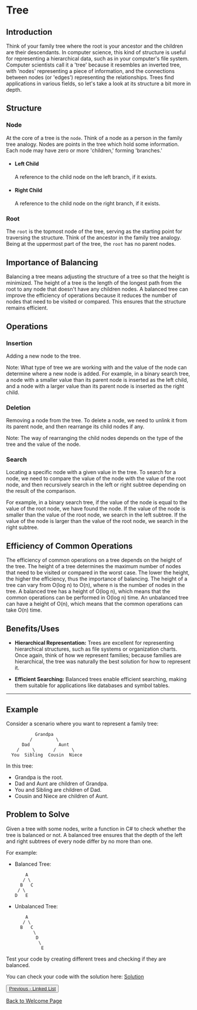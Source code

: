 # Tree

## Introduction

Think of your family tree where the root is your ancestor and the children are their descendants. In computer science,
this kind of structure is useful for representing a hierarchical data, such as in your computer's file system. Computer
scientists call it a 'tree' because it resembles an inverted tree, with 'nodes' representing a piece of information,
and the connections between nodes (or 'edges') representing the relationships. Trees find applications in various
fields, so let's take a look at its structure a bit more in depth.

## Structure

### Node

At the core of a tree is the `node`. Think of a node as a person in the family tree analogy. Nodes are points in the
tree which hold some information. Each node may have zero or more 'children,' forming 'branches.'

- #### Left Child
     A reference to the child node on the left branch, if it exists.

- #### Right Child
    A reference to the child node on the right branch, if it exists.

### Root

The `root` is the topmost node of the tree, serving as the starting point for traversing the structure. Think of the
ancestor in the family tree analogy. Being at the uppermost part of the tree, the `root` has no parent nodes.

## Importance of Balancing

Balancing a tree means adjusting the structure of a tree so that the height is minimized. The height of a tree is the
length of the longest path from the root to any node that doesn't have any children nodes. A balanced tree can improve
the efficiency of operations because it reduces the number of nodes that need to be visited or compared. This ensures
that the structure remains efficient.

## Operations

### Insertion

Adding a new node to the tree.

Note: What type of tree we are working with and the value of the node can determine where a new node is added. For
example, in a binary search tree, a node with a smaller value than its parent node is inserted as the left child, and a
node with a larger value than its parent node is inserted as the right child.

### Deletion

Removing a node from the tree. To delete a node, we need to unlink it from its parent node, and then rearrange its
child nodes if any.

Note: The way of rearranging the child nodes depends on the type of the tree and the value of the node.

### Search

Locating a specific node with a given value in the tree. To search for a node, we need to compare the value of the node
with the value of the root node, and then recursively search in the left or right subtree depending on the result of
the comparison.

For example, in a binary search tree, if the value of the node is equal to the value of the root node, we have found
the node. If the value of the node is smaller than the value of the root node, we search in the left subtree. If the
value of the node is larger than the value of the root node, we search in the right subtree.

## Efficiency of Common Operations

The efficiency of common operations on a tree depends on the height of the tree. The height of a tree determines the
maximum number of nodes that need to be visited or compared in the worst case. The lower the height, the higher the
efficiency, thus the importance of balancing. The height of a tree can vary from O(log n) to O(n), where n is the
number of nodes in the tree. A balanced tree has a height of O(log n), which means that the common operations can be
performed in O(log n) time. An unbalanced tree can have a height of O(n), which means that the common operations can
take O(n) time.

## Benefits/Uses

- **Hierarchical Representation:** Trees are excellent for representing hierarchical structures, such as file systems
or organization charts. Once again, think of how we represent families; because families are hierarchical, the tree was
naturally the best solution for how to represent it.
  
- **Efficient Searching:** Balanced trees enable efficient searching, making them suitable for applications like
databases and symbol tables.


---

## Example

Consider a scenario where you want to represent a family tree:

```text
           Grandpa
         /         \
      Dad           Aunt
    /     \       /      \
  You  Sibling  Cousin  Niece
```

In this tree:
- Grandpa is the root.
- Dad and Aunt are children of Grandpa.
- You and Sibling are children of Dad.
- Cousin and Niece are children of Aunt.

## Problem to Solve

Given a tree with some nodes, write a function in C# to check whether the tree is balanced or not. A balanced tree ensures that the depth of the left and right subtrees of every node differ by no more than one.

For example:
- Balanced Tree:
  ```text
      A
     / \
    B   C
   / \
  D   E
  ```

- Unbalanced Tree:
  ```text
      A
     / \
    B   C
         \
          D
           \
            E
  ```

Test your code by creating different trees and checking if they are balanced.

You can check your code with the solution here: [Solution](./ds3-solution/Program.cs)

<button>[Previous - Linked List](./2-linkedList.md)</button>

[Back to Welcome Page](./0-welcome.md)